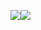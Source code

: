 [![](https://github-readme-stats.vercel.app/api/top-langs/?username=shuax&layout=compact&langs_count=10&hide_border=1&role=OWNER,COLLABORATOR)](https://github.com/shuax)[![](https://github-readme-stats.vercel.app/api/?username=shuax&show_icons=true&count_private=true&line_height=28&hide_border=1&card_width=450&role=OWNER,COLLABORATOR)](https://github.com/shuax)

